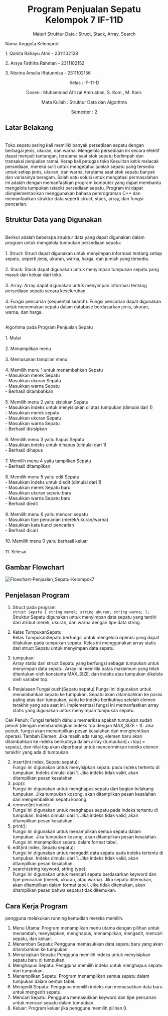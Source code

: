# <h1 align="center">Program Penjualan Sepatu Kelompok 7 IF-11D </h1>
<p align="center"> Materi Struktur Data : Struct, Stack, Array, Search </p>

</p>Nama Anggota Kelompok: 
</p> 1. Qonita Rahayu Atmi - 2311102128</p>
</p> 2. Arsya Fathiha Rahman - 2311102152</p>
</p> 3. Nisrina Amalia Iffatunnisa - 2311102156</p>

<p align="center">  Kelas : IF-11-D </p>
<p align="center"> Dosen : Muhammad Afrizal Amrustian, S. Kom., M. Kom. </p>
<p align="center">  Mata Kuliah : Struktur Data dan Algoritma  <br/>
<p align="center">  Semester : 2 </p>

## Latar Belakang
</br> Toko sepatu sering kali memiliki banyak persediaan sepatu dengan berbagai jenis, ukuran, dan warna. Mengelola persediaan ini secara efektif dapat menjadi tantangan, terutama saat stok sepatu berlimpah dan transaksi penjualan ramai. Kerap kali petugas toko Kesulitan ketik melacak persediaan, mereka sulit untuk mengetahui jumlah sepatu yang tersedia untuk setiap jenis, ukuran, dan warna, terutama saat stok sepatu banyak dan variasinya beragam. Salah satu solusi untuk mengatasi permasalahan ini adalah dengan memanfaatkan program komputer yang dapat membantu mengelola tumpukan (stack) persediaan sepatu. Program ini dapat diimplementasikan menggunakan bahasa pemrograman C++ dan memanfaatkan struktur data seperti struct, stack, array, dan fungsi pencarian. </br>

## Struktur Data yang Digunakan
</br> Berikut adalah beberapa struktur data yang dapat digunakan dalam program untuk mengelola tumpukan persediaan sepatu:</br>
</br> 1. Struct: Struct dapat digunakan untuk menyimpan informasi tentang setiap sepatu, seperti jenis, ukuran, warna, harga, dan jumlah yang tersedia. </br>
</br> 2. Stack: Stack dapat digunakan untuk menyimpan tumpukan sepatu yang masuk dan keluar dari toko.</br>
</br> 3. Array: Array dapat digunakan untuk menyimpan informasi tentang persediaan sepatu secara keseluruhan.</br>
</br> 4. Fungsi pencarian (sequential search): Fungsi pencarian dapat digunakan untuk menemukan sepatu dalam database berdasarkan jenis, ukuran, warna, dan harga. </br>

 </br> Algoritma pada Program Penjualan Sepatu  </br>
 </br> 1. Mulai  </br>
 </br> 2. Menampilkan menu </br>
 </br> 3. Memasukan tampilan menu  </br>
 </br> 4. Memilih menu 1 untuk menambahkan Sepatu  </br>
          - Masukkan merek Sepatu </br>
          - Masukkan ukuran Sepatu  </br>
          - Masukkan warna Sepatu  </br>
          - Berhasil ditambahkan  </br>
 </br> 5. Memilih menu 2 yaitu sisipkan Sepatu  </br>
          - Masukkan indeks untuk menyisipkan di atas tumpukan (dimulai dari 1)  </br>
          - Masukkan merek sepatu  </br>
          - Masukkan ukuran Sepatu  </br>
          - Masukkan warna Sepatu  
          - Berhasil disisipkan  </br>
</br> 6. Memilih menu 3 yaitu hapus Sepatu  </br>
          - Masukkan indeks untuk dihapus (dimulai dari 1)  </br>
          - Berhasil dihapus  </br>
 </br> 7. Memilih menu 4 yaitu tampilkan Sepatu  </br>
          - Berhasil ditampilkan  </br>
 </br> 8. Memilih menu 5 yaitu edit Sepatu  </br>
          - Masukkan indeks untuk diedit (dimulai dari 1)  </br>
          - Masukkan merek Sepatu baru  </br>
          - Masukkan ukuran sepatu baru  </br>
          - Masukkan warna Sepatu baru </br> 
          - Berhasil diedit </br>
</br> 9. Memilih menu 6 yaitu mencari sepatu </br>
          - Masukkan tipe pencarian (merek/ukuran/warna) </br>
          - Masukkan kata kunci pencarian </br>
          - Berhasil dicari </br>
</br> 10. Memilih menu 0 yaitu berhasil keluar </br>
</br> 11.  Selesai </br>

## Gambar Flowchart 
![Flowchart-Penjualan_Sepatu-Kelompok7](https://github.com/arsyafarahman123/Tugas-Besar-Struktur-Data-Kelompok7/blob/main/Flowchart%20Program%20Penjualan%20Sepatu%20Kelompok%207.jpeg)<br/>

## Penjelasan Program

1. Struct pada program </br>
```struct Sepatu { string merek; string ukuran; string warna; };``` </br>
Struktur Sepatu digunakan untuk menyimpan data sepatu yang terdiri dari atribut merek, ukuran, dan warna dengan tipe data string. </br>


2. Kelas TumpukanSepatu </br>
Kelas TumpukanSepatu berfungsi untuk mengelola operasi yang dapat dilakukan pada tumpukan sepatu. Kelas ini menggunakan array statis dari struct Sepatu untuk menyimpan data sepatu. </br>

3. tumpukan: </br>
Array statis dari struct Sepatu yang berfungsi sebagai tumpukan untuk menyimpan data sepatu. Array ini memiliki batas maksimum yang telah ditentukan oleh konstanta MAX_SIZE, dan indeks atas tumpukan dikelola oleh variabel top. </br>


1. Penjelasan Fungsi push(Sepatu sepatu)
Fungsi ini digunakan untuk menambahkan sepatu ke tumpukan. Sepatu akan ditambahkan ke posisi paling atas dari tumpukan, yaitu ke indeks berikutnya setelah elemen terakhir yang ada saat ini. Implementasi fungsi ini memanfaatkan array statis yang digunakan untuk menyimpan tumpukan sepatu.</br>

Cek Penuh: Fungsi terlebih dahulu memeriksa apakah tumpukan sudah penuh (dengan membandingkan indeks top dengan MAX_SIZE - 1). Jika penuh, fungsi akan menampilkan pesan kesalahan dan menghentikan operasi.
Tambah Elemen: Jika masih ada ruang, elemen baru akan ditambahkan ke indeks berikutnya dalam array (tumpukan[++top] = sepatu), dan nilai top akan diperbarui untuk mencerminkan indeks elemen terakhir yang ada di tumpukan. </br>

2. insert(int index, Sepatu sepatu):</br>
Fungsi ini digunakan untuk menyisipkan sepatu pada indeks tertentu di tumpukan. Indeks dimulai dari 1. Jika indeks tidak valid, akan ditampilkan pesan kesalahan. </br>
3. pop():</br>
Fungsi ini digunakan untuk menghapus sepatu dari bagian belakang tumpukan. Jika tumpukan kosong, akan ditampilkan pesan kesalahan dan mengembalikan sepatu kosong.</br>
4. remove(int index):</br>
Fungsi ini digunakan untuk menghapus sepatu pada indeks tertentu di tumpukan. Indeks dimulai dari 1. Jika indeks tidak valid, akan ditampilkan pesan kesalahan.</br>
5. print(): </br>
Fungsi ini digunakan untuk menampilkan semua sepatu dalam tumpukan. Jika tumpukan kosong, akan ditampilkan pesan kesalahan. Fungsi ini menampilkan sepatu dalam format tabel. </br>
6. edit(int index, Sepatu sepatu): </br>
Fungsi ini digunakan untuk mengedit data sepatu pada indeks tertentu di tumpukan. Indeks dimulai dari 1. Jika indeks tidak valid, akan ditampilkan pesan kesalahan. </br>
7. search(string keyword, string type):</br>
Fungsi ini digunakan untuk mencari sepatu berdasarkan keyword dan tipe pencarian (merek, ukuran, atau warna). Jika sepatu ditemukan, akan ditampilkan dalam format tabel. Jika tidak ditemukan, akan ditampilkan pesan bahwa sepatu tidak ditemukan.</br>

## Cara Kerja Program
pengguna melakukan running kemudian mereka memilih. </br>
1. Menu Utama: Program menampilkan menu utama dengan pilihan untuk menambah, menyisipkan, menghapus, menampilkan, mengedit, mencari sepatu, dan keluar. </br>
2. Menambah Sepatu: Pengguna memasukkan data sepatu baru yang akan ditambahkan ke tumpukan.  </br>
3. Menyisipkan Sepatu: Pengguna memilih indeks untuk menyisipkan sepatu baru di tumpukan. </br>
4. Menghapus Sepatu: Pengguna memilih indeks untuk menghapus sepatu dari tumpukan. </br>
5. Menampilkan Sepatu: Program menampilkan semua sepatu dalam tumpukan dalam bentuk tabel.  </br>
6. Mengedit Sepatu: Pengguna memilih indeks dan memasukkan data baru untuk mengedit sepatu.  </br>
7. Mencari Sepatu: Pengguna memasukkan keyword dan tipe pencarian untuk mencari sepatu dalam tumpukan. </br>
8. Keluar: Program keluar jika pengguna memilih pilihan 0.  </br>



 

